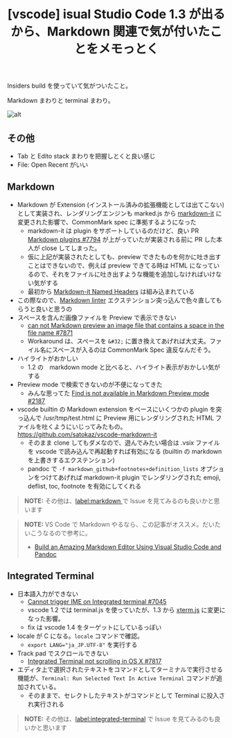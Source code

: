 ﻿---
layout: post
title:  "[vscode] isual Studio Code 1.3 が出るから、Markdown 関連で気が付いたことをメモっとく"
---

Insiders build を使っていて気がついたこと。

Markdown まわりと terminal まわり。


![alt](https://raw.githubusercontent.com/satokaz/vscode-markdown-it/images/スクリーンショット%202016-07-07%2021.19.52.png)

## その他

* Tab と Edito stack まわりを把握しとくと良い感じ
* File: Open Recent がいい

## Markdown

* Markdown が Extension (インストール済みの拡張機能としては出てこない) として実装され、レンダリングエンジンも marked.js から [markdown-it](https://github.com/markdown-it/markdown-it) に変更された影響で、CommonMark spec に準拠するようになった
  * markdown-it は plugin をサポートしているのだけど、良い PR [Markdown plugins #7794](https://github.com/Microsoft/vscode/pull/7794) が上がっていたが実装される前に PR した本人が close してしまった。
  * 仮に上記が実装されたとしても、preview できたものを何かに吐き出すことはできないので、例えば preview できてる時は HTML になっているので、それをファイルに吐き出すような機能を追加しなければいけない気がする
  * 最初から [Markdown-it Named Headers](https://github.com/leff/markdown-it-named-headers) は組み込まれている
* この際なので、[Markdown linter](https://marketplace.visualstudio.com/items?itemName=DavidAnson.vscode-markdownlint) エクステンション突っ込んで色々直してもらうと良いと思うの
* スペースを含んだ画像ファイルを Preview で表示できない
  * [can not Markdown preview an image file that contains a space in the file name #7871](https://github.com/Microsoft/vscode/issues/7871)
  * Workaround は、スペースを `&#32;` に置き換えてあげれば大丈夫。ファイル名にスペースが入るのは CommonMark Spec 違反なんだそう。
* ハイライトがおかしい
  * 1.2 の　markdown mode と比べると、ハイライト表示がおかしい気がする
* Preview mode で検索できないのが不便になってきた
  * みんな思ってた [Find is not available in Markdown Preview mode #2187](https://github.com/Microsoft/vscode/issues/2187)
* vscode builtin の Markdown extension をベースにいくつかの plugin を突っ込んで /usr/tmp/test.html に Preview 用にレンダリングされた HTML ファイルを吐くようにいじってみたもの。https://github.com/satokaz/vscode-markdown-it
  * そのまま clone してもダメなので、遊んでみたい場合は .vsix ファイルを vscode で読み込んで再起動すれば有効になる (builtin の markdown を上書きするエクステンション)
  * pandoc で `-f markdown_github+footnotes+definition_lists` オプションをつけてあげれば markdown-it plugin でレンダリングされた emoji, deflist, toc, footnote を有効にしてくれる

> **NOTE:** その他は、[label:markdown ](https://github.com/Microsoft/vscode/issues?utf8=✓&q=label%3Amarkdown%2) で Issue を見てみるのも良いかと思います

>**NOTE:** VS Code で Markdown やるなら、この記事がオススメ。だいたいこうなるので参考に。
> * [Build an Amazing Markdown Editor Using Visual Studio Code and Pandoc](http://thisdavej.com/build-an-amazing-markdown-editor-using-visual-studio-code-and-pandoc/)

## Integrated Terminal

* 日本語入力ができない
  * [Cannot trigger IME on Integrated terminal #7045](https://github.com/Microsoft/vscode/issues/7045)
  * vscode 1.2 では terminal.js を使っていたが、1.3 から [xterm.js](https://github.com/sourcelair/xterm.js) に変更になった影響。
  * fix は vscode 1.4 をターゲットにしているっぽい
* locale が C になる。`locale` コマンドで確認。
  * `export LANG="ja_JP.UTF-8"` を実行する
* Track pad でスクロールできない
  * [Integrated Terminal not scrolling in OS X #7817](https://github.com/Microsoft/vscode/issues/7817)
* エディタ上で選択されたテキストをコマンドとしてターミナルで実行させる機能が、`Terminal: Run Selected Text In Active Terminal` コマンドが追加されている。
  * そのままで、セレクトしたテキストがコマンドとして Terminal に投入され実行される

> **NOTE:** その他は、[label:integrated-terminal](https://github.com/Microsoft/vscode/issues?utf8=✓&q=%20label%3Aintegrated-terminal%20) で Issue を見てみるのも良いかと思います

